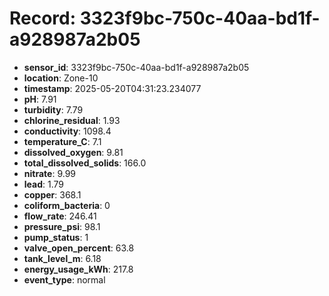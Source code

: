 # Record: 3323f9bc-750c-40aa-bd1f-a928987a2b05

- **sensor_id**: 3323f9bc-750c-40aa-bd1f-a928987a2b05
- **location**: Zone-10
- **timestamp**: 2025-05-20T04:31:23.234077
- **pH**: 7.91
- **turbidity**: 7.79
- **chlorine_residual**: 1.93
- **conductivity**: 1098.4
- **temperature_C**: 7.1
- **dissolved_oxygen**: 9.81
- **total_dissolved_solids**: 166.0
- **nitrate**: 9.99
- **lead**: 1.79
- **copper**: 368.1
- **coliform_bacteria**: 0
- **flow_rate**: 246.41
- **pressure_psi**: 98.1
- **pump_status**: 1
- **valve_open_percent**: 63.8
- **tank_level_m**: 6.18
- **energy_usage_kWh**: 217.8
- **event_type**: normal
